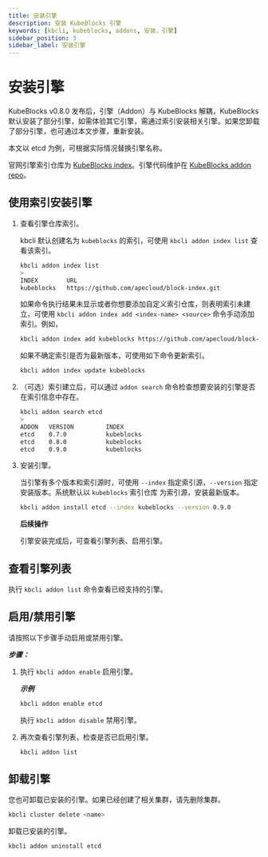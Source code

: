 ```yaml
---
title: 安装引擎
description: 安装 KubeBlocks 引擎
keywords: [kbcli, kubeblocks, addons, 安装，引擎]
sidebar_position: 3
sidebar_label: 安装引擎
---
```


# 安装引擎

KubeBlocks v0.8.0 发布后，引擎（Addon）与 KubeBlocks 解耦，KubeBlocks 默认安装了部分引擎，如需体验其它引擎，需通过索引安装相关引擎。如果您卸载了部分引擎，也可通过本文步骤，重新安装。

本文以 etcd 为例，可根据实际情况替换引擎名称。

官网引擎索引仓库为 [KubeBlocks index](https://github.com/apecloud/block-index)。引擎代码维护在 [KubeBlocks addon repo](https://github.com/apecloud/kubeblocks-addons)。

## 使用索引安装引擎

1. 查看引擎仓库索引。

   kbcli 默认创建名为 `kubeblocks` 的索引，可使用 `kbcli addon index list` 查看该索引。

   ```bash
   kbcli addon index list
   >
   INDEX        URL
   kubeblocks   https://github.com/apecloud/block-index.git 
   ```

   如果命令执行结果未显示或者你想要添加自定义索引仓库，则表明索引未建立，可使用 `kbcli addon index add <index-name> <source>` 命令手动添加索引。例如，

   ```bash
   kbcli addon index add kubeblocks https://github.com/apecloud/block-index.git
   ```

   如果不确定索引是否为最新版本，可使用如下命令更新索引。

   ```bash
   kbcli addon index update kubeblocks
   ```

2. （可选）索引建立后，可以通过 `addon search` 命令检查想要安装的引擎是否在索引信息中存在。

   ```bash
   kbcli addon search etcd
   >
   ADDON   VERSION         INDEX
   etcd    0.7.0           kubeblocks
   etcd    0.8.0           kubeblocks
   etcd    0.9.0           kubeblocks
   ```

3. 安装引擎。

   当引擎有多个版本和索引源时，可使用 `--index` 指定索引源，`--version` 指定安装版本。系统默认以 `kubeblocks` 索引仓库 为索引源，安装最新版本。

   ```bash
   kbcli addon install etcd --index kubeblocks --version 0.9.0
   ```

   **后续操作**

   引擎安装完成后，可查看引擎列表、启用引擎。

## 查看引擎列表

执行 `kbcli addon list` 命令查看已经支持的引擎。

## 启用/禁用引擎

请按照以下步骤手动启用或禁用引擎。

***步骤：***

1. 执行 `kbcli addon enable` 启用引擎。

   ***示例***

   ```bash
   kbcli addon enable etcd
   ```

   执行 `kbcli addon disable` 禁用引擎。

2. 再次查看引擎列表，检查是否已启用引擎。

   ```bash
   kbcli addon list
   ```

## 卸载引擎

您也可卸载已安装的引擎。如果已经创建了相关集群，请先删除集群。

```bash
kbcli cluster delete <name>
```

卸载已安装的引擎。

```bash
kbcli addon uninstall etcd
```
